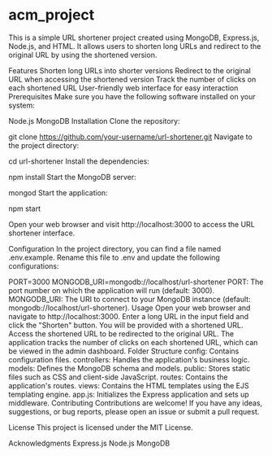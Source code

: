 # acm_project
This is a simple URL shortener project created using MongoDB, Express.js, Node.js, and HTML. It allows users to shorten long URLs and redirect to the original URL by using the shortened version.

Features
Shorten long URLs into shorter versions
Redirect to the original URL when accessing the shortened version
Track the number of clicks on each shortened URL
User-friendly web interface for easy interaction
Prerequisites
Make sure you have the following software installed on your system:

Node.js
MongoDB
Installation
Clone the repository:


git clone https://github.com/your-username/url-shortener.git
Navigate to the project directory:

cd url-shortener
Install the dependencies:


npm install
Start the MongoDB server:


mongod
Start the application:


npm start

Open your web browser and visit http://localhost:3000 to access the URL shortener interface.

Configuration
In the project directory, you can find a file named .env.example. Rename this file to .env and update the following configurations:

PORT=3000
MONGODB_URI=mongodb://localhost/url-shortener
PORT: The port number on which the application will run (default: 3000).
MONGODB_URI: The URI to connect to your MongoDB instance (default: mongodb://localhost/url-shortener).
Usage
Open your web browser and navigate to http://localhost:3000.
Enter a long URL in the input field and click the "Shorten" button.
You will be provided with a shortened URL.
Access the shortened URL to be redirected to the original URL.
The application tracks the number of clicks on each shortened URL, which can be viewed in the admin dashboard.
Folder Structure
config: Contains configuration files.
controllers: Handles the application's business logic.
models: Defines the MongoDB schema and models.
public: Stores static files such as CSS and client-side JavaScript.
routes: Contains the application's routes.
views: Contains the HTML templates using the EJS templating engine.
app.js: Initializes the Express application and sets up middleware.
Contributing
Contributions are welcome! If you have any ideas, suggestions, or bug reports, please open an issue or submit a pull request.

License
This project is licensed under the MIT License.

Acknowledgments
Express.js
Node.js
MongoDB






